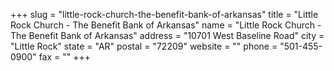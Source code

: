 +++
slug = "little-rock-church-the-benefit-bank-of-arkansas"
title = "Little Rock Church - The Benefit Bank of Arkansas"
name = "Little Rock Church - The Benefit Bank of Arkansas"
address = "10701 West Baseline Road"
city = "Little Rock"
state = "AR"
postal = "72209"
website = ""
phone = "501-455-0900"
fax = ""
+++
